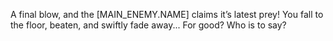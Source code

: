 A final blow, and the [MAIN_ENEMY.NAME] claims it’s latest prey! You fall to the floor, beaten, and swiftly fade away... For good? Who is to say?